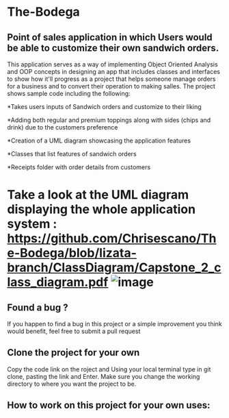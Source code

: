 # The-Bodega
## Point of sales application in which Users would be able to customize their own sandwich orders.

This application serves as a way of implementing Object Oriented Analysis and OOP concepts in designing an app that includes classes and interfaces to show how it'll progress as a project that helps someone manage orders for a business and to convert their operation to making salles. The project shows sample code including the following:

*Takes users inputs of Sandwich orders and customize to their liking 

*Adding both regular and premium toppings along with sides (chips and drink) due to the customers preference

*Creation of a UML diagram showcasing the application features

*Classes that list features of sandwich orders

*Receipts folder with order details from customers

# Take a look at the UML diagram displaying the whole application system : https://github.com/Chrisescano/The-Bodega/blob/lizata-branch/ClassDiagram/Capstone_2_class_diagram.pdf ![image](https://github.com/Chrisescano/The-Bodega/assets/147072859/f735d39d-c0ff-4f0a-a641-681b053eb3c0)


## Found a bug ?
If you happen to find a bug in this project  or a simple improvement you think would benefit, feel free to submit a pull request

## Clone the project for your own
Copy the code link on the roject and Using your local terminal type in git clone, pasting the link and Enter. Make sure you change the working directory to where you want the project to be. 

## How to work on this project for your own uses:

